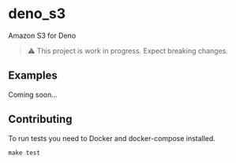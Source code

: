 # deno_s3

Amazon S3 for Deno

> ⚠️ This project is work in progress. Expect breaking changes.

## Examples

Coming soon...

## Contributing

To run tests you need to Docker and docker-compose installed.

```
make test
```
